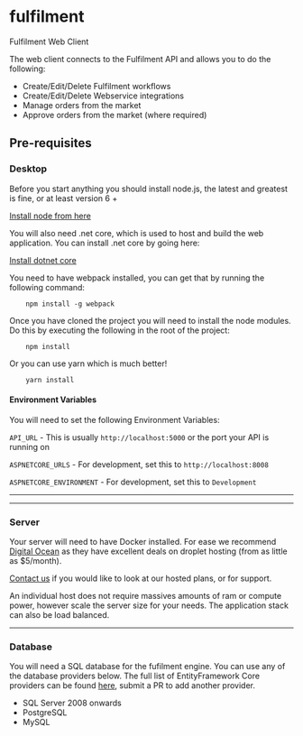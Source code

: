 # fulfilment
Fulfilment Web Client

The web client connects to the Fulfilment API and allows you to do the following:

* Create/Edit/Delete Fulfilment workflows
* Create/Edit/Delete Webservice integrations
* Manage orders from the market
* Approve orders from the market (where required)

## Pre-requisites

### Desktop
Before you start anything you should install node.js, the latest and greatest is fine, or at least version 6 +

[Install node from here](https://nodejs.org/en/)

You will also need .net core, which is used to host and build the web application. You can install .net core by going here:

[Install dotnet core](https://www.microsoft.com/net/learn/get-started)

You need to have webpack installed, you can get that by running the following command:

```
	npm install -g webpack
```

Once you have cloned the project you will need to install the node modules. Do this by executing the following in the root of the project:

```
	npm install
```

Or you can use yarn which is much better!

```
	yarn install
```

#### Environment Variables
You will need to set the following Environment Variables:

`API_URL` - This is usually `http://localhost:5000` or the port your API is running on

`ASPNETCORE_URLS` - For development, set this to `http://localhost:8008`

`ASPNETCORE_ENVIRONMENT` - For development, set this to `Development`
***

***
### Server
Your server will need to have Docker installed. For ease we recommend [Digital Ocean](https://www.digitalocean.com) as they have excellent deals on droplet hosting (from as little as $5/month).

[Contact us](www.epic-software.co.uk) if you would like to look at our hosted plans, or for support.

An individual host does not require massives amounts of ram or compute power, however scale the server size for your needs. The application stack can also be load balanced.
***
### Database
You will need a SQL database for the fufilment engine. You can use any of the database providers below. The full list of EntityFramework Core providers can be found [here](https://docs.microsoft.com/en-us/ef/core/providers/), submit a PR to add another provider.

* SQL Server 2008 onwards
* PostgreSQL
* MySQL


